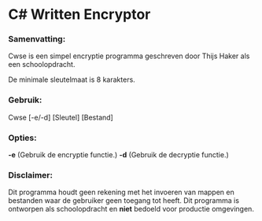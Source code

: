 # C# Written Encryptor

### Samenvatting:
Cwse is een simpel encryptie programma geschreven door Thijs Haker als een schoolopdracht.

De minimale sleutelmaat is 8 karakters.

### Gebruik:
Cwse [-e/-d] [Sleutel] [Bestand]

### Opties:
**-e**  (Gebruik de encryptie functie.)
**-d**  (Gebruik de decryptie functie.)

### Disclaimer:
Dit programma houdt geen rekening met het invoeren van mappen en bestanden waar de gebruiker geen toegang tot heeft.
Dit programma is ontworpen als schoolopdracht en **niet** bedoeld voor productie omgevingen.
